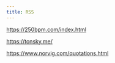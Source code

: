 ```yaml
---
title: RSS
---
```

https://250bpm.com/index.html

https://tonsky.me/

https://www.norvig.com/quotations.html